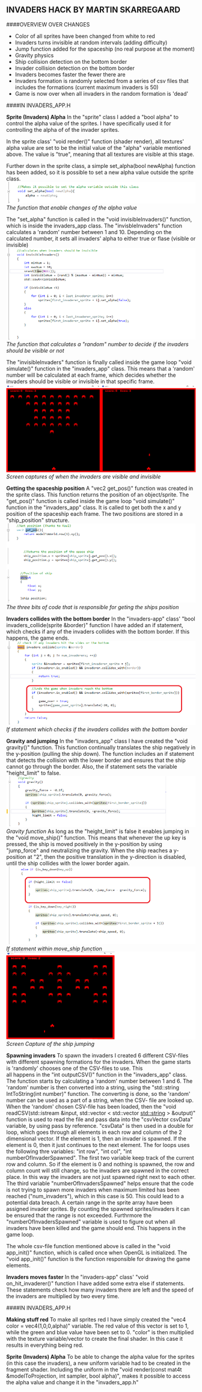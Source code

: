 INVADERS HACK BY MARTIN SKARREGAARD
---

####OVERVIEW OVER CHANGES
- Color of all sprites have been changed from white to red
- Invaders turns invisible at random intervals (adding difficulty)
- Jump function added for the spaceship (no real purpose at the moment)
- Gravity physics
- Ship collision detection on the bottom border
- Invader collision detection on the bottom border
- Invaders becomes faster the fewer there are
- Invaders formation is randomly selected from a series of csv files that includes the 
formations (current maximum invaders is 50)
- Game is now over when all invaders in the random formation is 'dead'


####IN INVADERS_APP.H


**Sprite (Invaders) Alpha**
In the "sprite" class I added a "bool alpha" to control the alpha value of the sprites. 
I have specifically used it for controlling the alpha of of the invader sprites.

In the sprite class' "void render()" function (shader render), all textures' alpha 
value are set to be the initial value of the "alpha" variable mentioned above. 
The value is "true", meaning that all textures are visible at this stage.

Further down in the sprite class, a simple set_alpha(bool newAlpha) function has been added, 
so it is possible to set a new alpha value outside the sprite class.
![Image SetAlph function](https://github.com/skarregaard89/octet/blob/master/octet/src/examples/example_invaderers/Images%20for%20Readme/SetAlpha.png)
*The function that enable changes of the alpha value*

The "set_alpha" function is called in the "void invisibleInvaders()" function, which is 
inside the invaders_app class. The "invisbleInvaders" function calculates a 'random' number 
between 1 and 10. Depending on the calculated number, it sets all invaders' alpha to either
true or flase (visible or invisible)
![Image invisibleInvaders function](https://github.com/skarregaard89/octet/blob/master/octet/src/examples/example_invaderers/Images%20for%20Readme/invisibleInvaders.png)
*The function that calculates a "random" number to decide if the invaders should be visible or not*

The "invisibleInvaders" function is finally called inside the game loop "void 
simulate()" function in the "invaders_app" class. This means that a 'random' number will be
calculated at each frame, which decides whether the invaders should be visible or invisible 
in that specific frame. 
![Image invaders become invisible](https://github.com/skarregaard89/octet/blob/master/octet/src/examples/example_invaderers/Images%20for%20Readme/InvadersGoInvisible.png)
*Screen captures of when the invaders are visible and invisible*

**Getting the spaceship position**
A "vec2 get_pos()" function was created in the sprite class. This function returns the
position of an object/sprite. The "get_pos()" function is called inside the game loop "void 
simulate()" function in the "invaders_app" class. It is called to get both the x and y 
position of the spaceship each frame. The two positions are stored in a "ship_position" 
structure. 
![Image Get position code](https://github.com/skarregaard89/octet/blob/master/octet/src/examples/example_invaderers/Images%20for%20Readme/getPosition.png)
*The three bits of code that is responsible for geting the ships position*

**Invaders collides with the bottom border**
In the "invaders-app" class' "bool invaders_collide(sprite &border)" function I have added
an if statement, which checks if any of the invaders collides with the bottom border. If
this happens, the game ends.
![Image Game end when invaders hits bottom](https://github.com/skarregaard89/octet/blob/master/octet/src/examples/example_invaderers/Images%20for%20Readme/InvaderCollidesWithBottom.png)
*If statement which checks if the invaders collides with the bottom border*

**Gravity and jumping**
In the "invaders_app" class I have created the "void gravity()" function. This function
continually translates the ship negatively in the y-position (pulling the ship down). The 
function includes an if statement that detects the collision with the lower border and 
ensures that the ship cannot go through the border. Also, the if statement sets the variable 
"height_limit" to false. 
![Image Gravity function](https://github.com/skarregaard89/octet/blob/master/octet/src/examples/example_invaderers/Images%20for%20Readme/Gravity.png)
*Gravity function*
As long as the "height_limit" is false it enables jumping in the "void move_ship()" function.
This means that whenever the up key is pressed, the ship is moved positively in the 
y-position by using "jump_force" and neutralizing the gravity. When the ship reaches a 
y-position at "2", then the positive translation in the y-direction is disabled, until the 
ship collides with the lower border again.
![Image Jump statement](https://github.com/skarregaard89/octet/blob/master/octet/src/examples/example_invaderers/Images%20for%20Readme/JumpStatement.png)
*If statement within move_ship function*
![Image Ship jumping](https://github.com/skarregaard89/octet/blob/master/octet/src/examples/example_invaderers/Images%20for%20Readme/Jumping.png)
*Screen Capture of the ship jumping*

**Spawning invaders**
To spawn the invaders I created 6 different CSV-files with different spawning formations for
the invaders. When the game starts is 'randomly' chooses one of the CSV-files to use. This  
all happens in the "int outputCSV()" function in the "invaders_app" class. The function 
starts by calculating a 'random' number between 1 and 6. The 'random' number is then 
converted into a string, using the "std::string IntToString(int number)" function. The 
converting is done, so the 'random' number can be used as a part of a string, when the CSV-
file are looked up. 
When the 'random' chosen CSV-file has been loaded, then the "void readCSV(std::istream 
&input, std::vector < std::vector <std::string> > &output)" function is used to read the
file and pass data into the "csvVector csvData" variable, by using pass by reference.
"csvData" is then used in a double for loop, which goes through all elements in each row and 
column of the 2 dimensional vector. If the element is 1, then an invader is spawned.
If the element is 0, then it just continues to the next element. The for loops uses the 
following thre variables: "int row", "int col", "int numberOfInvaderSpawned". The first two
variable keep track of the current row and column. So if the element is 0 and nothing is 
spawned, the row and column count will still change, so the invaders are spawned in the 
correct place. In this way the invaders are not just spawned right next to each other. 
The third variable "numberOfInvadersSpawned" helps ensure that the code is not trying to
spawn more invaders when maximum limited has been reached ("num_invaders"), which in this 
case is 50. This could lead to a potential data breach. A certain range in the sprite array 
have been assigned invader sprites. By counting the spawned sprites/invaders it can be
ensured that the range is not exceeded. Furthrmore the "numberOfInvadersSpawned" variable is
used to figure out when all invaders have been killed and the game should end. This happens 
in the game loop.

The whole csv-file function mentioned above is called in the "void app_init()" function, 
which is called once when OpenGL is initialized. The "void app_init()" function is the 
function responsible for drawing the game elements. 



**Invaders moves faster**
In the "invaders-app" class' "void on_hit_invaderer()" function I have added some extra else
if statements. These statements check how many invaders there are left and the speed of the
invaders are multiplied by two every time.


####IN INVADERS_APP.H


**Making stuff red**
To make all sprites red I have simply created the "vec4 color = vec4(1,0,0,alpha)" variable.
The red value of this vector is set to 1, while the green and blue value have been set to
0. "color" is then multiplied with the texture variable/vector to create the final shader.
In this case it results in everything being red. 



**Sprite (Invaders) Alpha**
To be able to change the alpha value for the sprites (in this case the invaders), a new 
uniform variable had to be created in the fragment shader. Including the uniform in the
"void render(const mat4t &modelToProjection, int sampler, bool alpha)", makes it possible 
to access the alpha value and change it in the "invaders_app.h"
